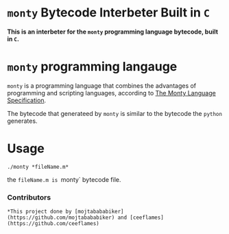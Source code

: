 # `monty` Bytecode Interbeter Built in `C`

   **This is an interbeter for the `monty` programming language bytecode, built in `C`.**

# `monty` programming langauge

  `monty` is a programming language that combines the advantages of programming and scripting languages, according to [The Monty Language Specification](https://montyscoconut.github.io/assets/media/Montys_Coconut_-_The_Monty_Programming_Language.pdf).

  The bytecode that generateed by `monty` is similar to the bytecode the `python` generates.

# Usage

  `./monty *fileName.m*`

  the `fileName.m is `monty` bytecode file.




### Contributors

    *This project done by [mojtabababiker](https://github.com/mojtabababiker) and [ceeflames](https://github.com/ceeflames)